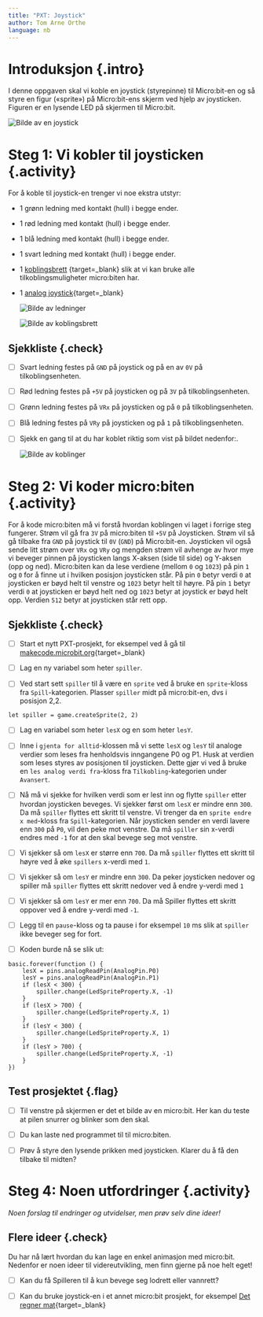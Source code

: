 ```yaml
---
title: "PXT: Joystick"
author: Tom Arne Orthe
language: nb
---
```



# Introduksjon {.intro}

I denne oppgaven skal vi koble en joystick (styrepinne) til Micro:bit-en og 
så styre en figur («sprite») på Micro:bit-ens skjerm ved hjelp av joysticken. 
Figuren er en lysende LED på skjermen til Micro:bit.

![Bilde av en joystick](joystick.png)


# Steg 1: Vi kobler til joysticken {.activity}

For å koble til joystick-en trenger vi noe ekstra utstyr:
* 1 grønn ledning med kontakt (hull) i begge ender. 
* 1 rød ledning med kontakt (hull) i begge ender. 
* 1 blå ledning med kontakt (hull) i begge ender.
* 1 svart ledning med kontakt (hull) i begge ender.
* 1 [koblingsbrett](https://kodegenet.no/shop/product/microbit_edge_connector)
{target=_blank} slik at vi kan bruke alle tilkoblingsmuligheter micro:biten har.
* 1 [analog joystick](https://kodegenet.no/shop/product/joystick_analog){target=_blank}

    ![Bilde av ledninger](ledninger.png)

    ![Bilde av koblingsbrett](koblingsbrett.png)


## Sjekkliste {.check}

- [ ] Svart ledning festes på `GND` på joystick og på en av `0V` på tilkoblingsenheten.

- [ ] Rød ledning festes på `+5V` på joysticken og på `3V` på tilkoblingsenheten.

- [ ] Grønn ledning festes på `VRx` på joysticken og på `0` på tilkoblingsenheten.

- [ ] Blå ledning festes på `VRy` på joysticken og på `1` på tilkoblingsenheten.

- [ ] Sjekk en gang til at du har koblet riktig som vist på bildet nedenfor:.

    ![Bilde av koblinger](koblinger.png)
	

# Steg 2: Vi koder micro:biten {.activity}

For å kode micro:biten må vi forstå hvordan koblingen vi laget i forrige steg
fungerer. Strøm vil gå fra `3V` på micro:biten til `+5V` på Joysticken. Strøm 
vil så gå tilbake fra `GND` på joystick til `0V` (`GND`) på Micro:bit-en. 
Joysticken vil også sende litt strøm over `VRx` og `VRy` og mengden strøm vil 
avhenge av hvor mye vi beveger pinnen på joysticken langs X-aksen (side til 
side) og Y-aksen (opp og ned). Micro:biten kan da lese verdiene (mellom `0` og 
`1023`) på pin `1` og `0` for å finne ut i hvilken posisjon joysticken står. På 
pin `0` betyr verdi `0` at joysticken er bøyd helt til venstre og `1023` betyr 
helt til høyre. På pin `1` betyr verdi `0` at joysticken er bøyd helt ned og 
`1023` betyr at joystick er bøyd helt opp. Verdien `512` betyr at joysticken
står rett opp.


## Sjekkliste {.check}

- [ ] Start et nytt PXT-prosjekt, for eksempel ved å gå til
  [makecode.microbit.org](https://makecode.microbit.org/?lang=no){target=_blank}

- [ ] Lag en ny variabel som heter `spiller`.

- [ ] Ved start sett `spiller` til å være en `sprite` ved å bruke en 
`sprite`-kloss fra `Spill`-kategorien. Plasser `spiller` midt på 
micro:bit-en, dvs i posisjon 2,2.

```microbit
let spiller = game.createSprite(2, 2)
```

- [ ] Lag en variabel som heter `lesX` og en som heter `lesY`.

- [ ] Inne i `gjenta for alltid`-klossen må vi sette `lesX` og `lesY` til
analoge verdier som leses fra henholdsvis inngangene P0 og P1. 
Husk at verdien som leses styres av posisjonen til joysticken. Dette gjør 
vi ved å bruke en `les analog verdi fra`-kloss fra `Tilkobling`-kategorien 
under `Avansert`.

- [ ] Nå må vi sjekke for hvilken verdi som er lest inn og flytte `spiller`
etter hvordan joysticken beveges. Vi sjekker først om
`lesX` er mindre enn `300`. Da må `spiller` flyttes ett skritt til venstre.
Vi trenger da en `sprite endre x med`-kloss fra `Spill`-kategorien. Når 
joysticken sender en verdi lavere enn `300` på `P0`, vil den peke mot venstre. 
Da må `spiller` sin x-verdi endres med `-1` for at den skal bevege seg mot 
venstre.

- [ ] Vi sjekker så om `lesX` er større enn `700`. Da må `spiller` flyttes 
ett skritt til høyre ved å øke `spillers` x-verdi med `1`.

- [ ] Vi sjekker så om `lesY` er mindre enn `300`. Da peker joysticken
nedover og spiller må `spiller` flyttes ett skritt nedover ved å endre 
y-verdi med `1`

- [ ] Vi sjekker så om `lesY` er mer enn `700`. Da må Spiller flyttes 
ett skritt oppover ved å endre y-verdi med `-1`.

- [ ] Legg til en `pause`-kloss og ta pause i for eksempel `10` ms slik at `spiller` ikke 
beveger seg for fort.

 - [ ] Koden burde nå se slik ut:

```microbit
basic.forever(function () {
    lesX = pins.analogReadPin(AnalogPin.P0)
    lesY = pins.analogReadPin(AnalogPin.P1)
    if (lesX < 300) {
        spiller.change(LedSpriteProperty.X, -1)
    }
    if (lesX > 700) {
        spiller.change(LedSpriteProperty.X, 1)
    }
    if (lesY < 300) {
        spiller.change(LedSpriteProperty.X, 1)
    }
    if (lesY > 700) {
        spiller.change(LedSpriteProperty.X, -1)
    }
})
```

## Test prosjektet {.flag}

- [ ] Til venstre på skjermen er det et bilde av en micro:bit. Her kan du 
teste at pilen snurrer og blinker som den skal.

- [ ] Du kan laste ned programmet til til micro:biten.

- [ ] Prøv å styre den lysende prikken med joysticken. Klarer du å få den tilbake til midten?


# Steg 4: Noen utfordringer {.activity}

*Noen forslag til endringer og utvidelser, men prøv selv dine ideer!*

## Flere ideer {.check}

Du har nå lært hvordan du kan lage en enkel animasjon med micro:bit. Nedenfor 
er noen ideer til videreutvikling, men finn gjerne på noe helt eget!

- [ ] Kan du få Spilleren til å kun bevege seg lodrett eller vannrett? 

- [ ] Kan du bruke joystick-en i et annet micro:bit prosjekt, for eksempel
[Det regner mat](https://oppgaver.kidsakoder.no/microbit/pxt_det_regner_mat/det_regner_mat){target=_blank}


